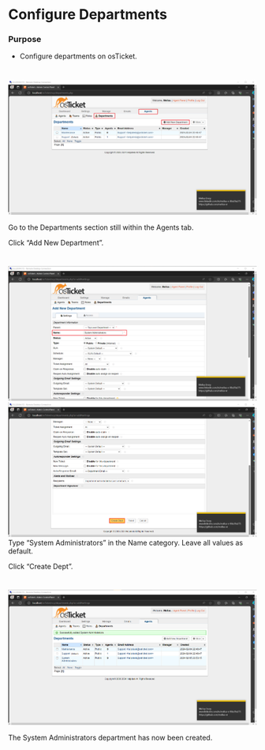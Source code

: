 # Configure Departments

<h3>Purpose</h3>

- Configure departments on osTicket.
  
#
<img src="https://raw.githubusercontent.com/melisaaaaaaaaa-er/osticket-images/main/34.png"/>

Go to the Departments section still within the Agents tab. 

Click “Add New Department”.

#
<img src="https://raw.githubusercontent.com/melisaaaaaaaaa-er/osticket-images/main/35.png"/>
<img src="https://raw.githubusercontent.com/melisaaaaaaaaa-er/osticket-images/main/36.png"/>
Type “System Administrators” in the Name category. Leave all values as default.

Click “Create Dept”.

#
<img src="https://raw.githubusercontent.com/melisaaaaaaaaa-er/osticket-images/main/37.png"/>

The System Administrators department has now been created.

